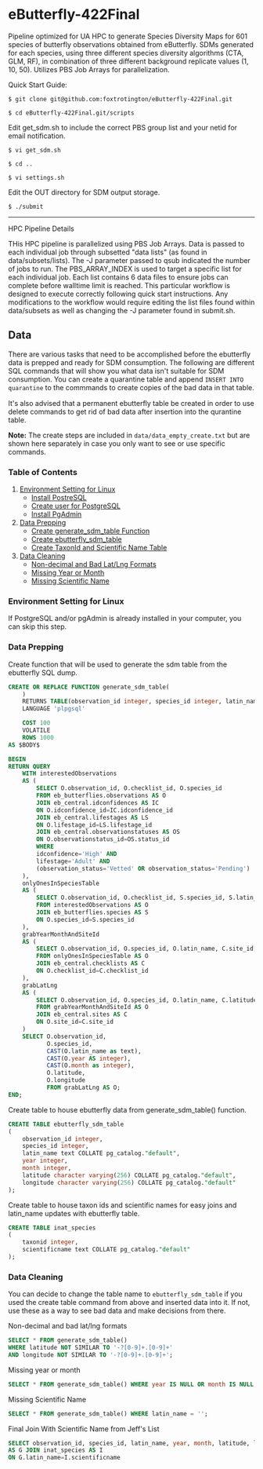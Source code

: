 # eButterfly-422Final

Pipeline optimized for UA HPC to generate Species Diversity Maps for 601 species of butterfly observations obtained from eButterfly. SDMs generated for each species, using three different species diversity algorithms (CTA, GLM, RF), in combination of three different background replicate values (1, 10, 50). Utilizes PBS Job Arrays for parallelization. 

Quick Start Guide:

    $ git clone git@github.com:foxtrotington/eButterfly-422Final.git

    $ cd eButterfly-422Final.git/scripts

Edit get_sdm.sh to include the correct PBS group list and your netid for email notification.

    $ vi get_sdm.sh

    $ cd ..

    $ vi settings.sh

Edit the OUT directory for SDM output storage. 

    $ ./submit

-------------------------------------------------------------------------------------------------------

HPC Pipeline Details

THis HPC pipeline is parallelized using PBS Job Arrays. Data is passed to each individual job through subsetted "data lists" (as found in data/subsets/lists). The -J parameter passed to qsub indicated the number of jobs to run. The PBS_ARRAY_INDEX is used to target a specific list for each individual job. Each list contains 6 data files to ensure jobs can complete before walltime limit is reached. This particular workflow is designed to execute correctly following quick start instructions. Any modifications to the workflow would require editing the list files found within data/subsets as well as changing the -J parameter found in submit.sh.

## Data

<p>There are various tasks that need to be accomplished before the ebutterfly data is prepped and ready for SDM consumption. The following are different SQL commands that will show you what data isn't suitable for SDM consumption. You can create a quarantine table and append <code>INSERT INTO quarantine</code> to the commmands to create copies of the bad data in that table.</p>

<p style="margin-top: 15px;">It's also advised that a permanent ebutterfly table be created in order to use delete commands to get rid of bad data after insertion into the qurantine table.</p>

**Note:** The create steps are included in `data/data_empty_create.txt` but are shown here separately in case you only want to see or use specific commands.

### Table of Contents
<ol>
	<li>
		<a href="#environment-setting-for-linux">Environment Setting for Linux</a>
		<ul>
			<li><a href="#install-postresql">Install PostreSQL</a></li>
			<li><a href="#create-user-for-postgresql">Create user for PostgreSQL</a></li>
			<li><a href="#install-pgadmin">Install PgAdmin</a></li>
		</ul>
	</li>		
	<li>
    	<a href="#data-prep">Data Prepping</a>
    	<ul>
            <li><a href="#create-sdm-funct">Create generate_sdm_table Function</a></li>
	        <li><a href="#create-ebutterfly">Create ebutterfly_sdm_table</a></li>
	        <li><a href="#create-taxon_sciname-table">Create TaxonId and Scientific Name Table</a></li>
    	</ul>
    </li>
    <li>
    	<a href="#data-cleaning">Data Cleaning</a>
        <ul>
            <li><a href="#bad-lat_lng">Non-decimal and Bad Lat/Lng Formats</a></li>
	        <li><a href="#missing-year_month">Missing Year or Month</a></li>
	        <li><a href="#missing-sciname">Missing Scientific Name</a></li>
        </ul>
    </li>
</ol>

### Environment Setting for Linux
If PostgreSQL and/or pgAdmin is already installed in your computer, you can skip this step. <br/>

<p id="install-postresql"></p>

<p id="create-user-for-postgresql"></p>

<p id="install-pgadmin"></p>


### Data Prepping
<p id="create-sdm-funct">Create function that will be used to generate the sdm table from the ebutterfly SQL dump.</p>

```sql
CREATE OR REPLACE FUNCTION generate_sdm_table(
	)
    RETURNS TABLE(observation_id integer, species_id integer, latin_name text, year integer, month integer, latitude character varying, longitude character varying) 
    LANGUAGE 'plpgsql'

    COST 100
    VOLATILE 
    ROWS 1000
AS $BODY$

BEGIN 
RETURN QUERY 
	WITH interestedObservations
    AS (
        SELECT O.observation_id, O.checklist_id, O.species_id
        FROM eb_butterflies.observations AS O 
        JOIN eb_central.idconfidences AS IC
        ON O.idconfidence_id=IC.idconfidence_id
        JOIN eb_central.lifestages AS LS
        ON O.lifestage_id=LS.lifestage_id
        JOIN eb_central.observationstatuses AS OS
        ON O.observationstatus_id=OS.status_id
        WHERE 
        idconfidence='High' AND
        lifestage='Adult' AND
        (observation_status='Vetted' OR observation_status='Pending')
    ), 
    onlyOnesInSpeciesTable
    AS (
    	SELECT O.observation_id, O.checklist_id, S.species_id, S.latin_name 
        FROM interestedObservations AS O
        JOIN eb_butterflies.species AS S
        ON O.species_id=S.species_id
    ),
    grabYearMonthAndSiteId
    AS (
    	SELECT O.observation_id, O.species_id, O.latin_name, C.site_id, C.year, C.month
        FROM onlyOnesInSpeciesTable AS O 
        JOIN eb_central.checklists AS C 
        ON O.checklist_id=C.checklist_id
    ),
    grabLatLng 
    AS (
        SELECT O.observation_id, O.species_id, O.latin_name, C.latitude, C.longitude, O.year, O.month
        FROM grabYearMonthAndSiteId AS O 
        JOIN eb_central.sites AS C 
        ON O.site_id=C.site_id
    ) 
    SELECT O.observation_id, 
    	   O.species_id, 
           CAST(O.latin_name as text), 
           CAST(O.year AS integer), 
           CAST(O.month as integer), 
           O.latitude, 
           O.longitude 
           FROM grabLatLng AS O;
END;
```

<p id="create-ebutterfly">Create table to house ebutterfly data from generate_sdm_table() function.</p>

```sql
CREATE TABLE ebutterfly_sdm_table
(
    observation_id integer,
    species_id integer,
    latin_name text COLLATE pg_catalog."default",
    year integer,
    month integer,
    latitude character varying(256) COLLATE pg_catalog."default",
    longitude character varying(256) COLLATE pg_catalog."default"
);
```

<p id="create-taxon_sciname-table">Create table to house taxon ids and scientific names for easy joins and latin_name updates with ebutterfly table.</p>

```sql 
CREATE TABLE inat_species
(
    taxonid integer,
    scientificname text COLLATE pg_catalog."default"
);
```


### Data Cleaning
<p>You can decide to change the table name to <code>ebutterfly_sdm_table</code> if you used the create table command from above and inserted data into it. If not, use these as a way to see bad data and make decisions from there.<p>

<p id="bad-lat_lng">Non-decimal and bad lat/lng formats</p>

```sql
SELECT * FROM generate_sdm_table()
WHERE latitude NOT SIMILAR TO '-?[0-9]+.[0-9]+' 
AND longitude NOT SIMILAR TO '-?[0-9]+.[0-9]+';
```


<p id="missing-year_month">Missing year or month</p>

```sql
SELECT * FROM generate_sdm_table() WHERE year IS NULL OR month IS NULL;
```


<p id="missing-sciname">Missing Scientific Name</p>

```sql
SELECT * FROM generate_sdm_table() WHERE latin_name = '';
```
<p id="with-taxonid">Final Join With Scientific Name from Jeff's List</p>

```sql
SELECT observation_id, species_id, latin_name, year, month, latitude, longitude FROM generate_sdm_table() 
AS G JOIN inat_species AS I 
ON G.latin_name=I.scientificname
```


